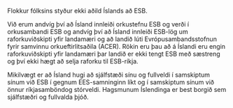Flokkur fólksins styður ekki aðild Íslands að ESB. 

Við erum andvíg því að Ísland innleiði orkustefnu ESB og verði í orkusambandi ESB og andvíg því að Ísland innleiði ESB-lög um raforkuviðskipti yfir landamæri og að landið lúti Evrópusambandsstofnun fyrir samvinnu orkueftirlitsaðila (ACER). Rökin eru þau að á Íslandi eru engin raforkuviðskipti yfir landamæri þar landið er ekki tengt ESB með sæstreng og því ekki hægt að selja raforku til ESB-ríkja. 

Mikilvægt er að Ísland hugi að sjálfstæði sínu og fullveldi í samskiptum sínum við ESB í gegnum EES-samninginn líkt og í samskiptum sínum við önnur ríkjasamböndog stórveldi. Hagsmunum Íslendinga er best borgið sem sjálfstæðri og fullvalda þjóð.